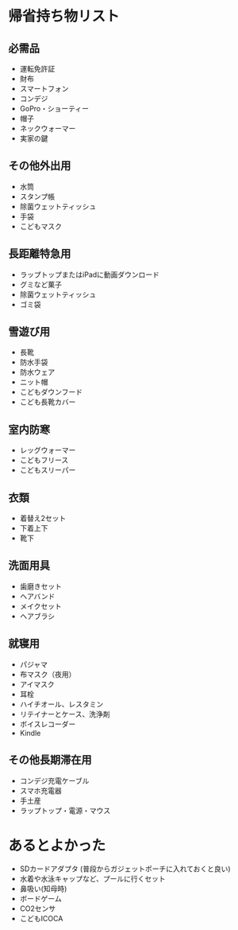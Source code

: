 # 帰省持ち物リスト

## 必需品
- 運転免許証
- 財布
- スマートフォン
- コンデジ
- GoPro・ショーティー
- 帽子
- ネックウォーマー
- 実家の鍵

## その他外出用
- 水筒
- スタンプ帳
- 除菌ウェットティッシュ
- 手袋
- こどもマスク

## 長距離特急用
- ラップトップまたはiPadに動画ダウンロード
- グミなど菓子
- 除菌ウェットティッシュ
- ゴミ袋

## 雪遊び用
- 長靴
- 防水手袋
- 防水ウェア
- ニット帽
- こどもダウンフード
- こども長靴カバー

## 室内防寒
- レッグウォーマー
- こどもフリース
- こどもスリーパー

## 衣類
- 着替え2セット
- 下着上下
- 靴下

## 洗面用具
- 歯磨きセット
- ヘアバンド
- メイクセット
- ヘアブラシ

## 就寝用
- パジャマ
- 布マスク（夜用）
- アイマスク
- 耳栓
- ハイチオール、レスタミン
- リテイナーとケース、洗浄剤
- ボイスレコーダー
- Kindle

## その他長期滞在用
- コンデジ充電ケーブル
- スマホ充電器
- 手土産
- ラップトップ・電源・マウス

# あるとよかった
- SDカードアダプタ (普段からガジェットポーチに入れておくと良い)
- 水着や水泳キャップなど、プールに行くセット
- 鼻吸い(知母時)
- ボードゲーム
- CO2センサ
- こどもICOCA
